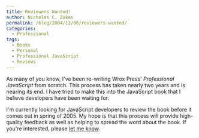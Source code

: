 ```yaml
---
title: Reviewers Wanted!
author: Nicholas C. Zakas
permalink: /blog/2004/12/06/reviewers-wanted/
categories:
  - Professional
tags:
  - Books
  - Personal
  - Professional JavaScript
  - Reviews
---
```

As many of you know, I've been re-writing Wrox Press' *Professional JavaScript* from scratch. This process has taken nearly two years and is nearing its end. I have tried to make this into the JavaScript book that I believe developers have been waiting for.

I'm currently looking for JavaScript developers to review the book before it comes out in spring of 2005. My hope is that this process will provide high-quality feedback as well as helping to spread the word about the book. If you're interested, please <a title="Reviewer Application" rel="internal" href="/writing/reviewers/">let me know</a>.
